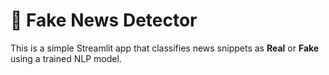 # 📰 Fake News Detector

This is a simple Streamlit app that classifies news snippets as **Real** or **Fake** using a trained NLP model.
